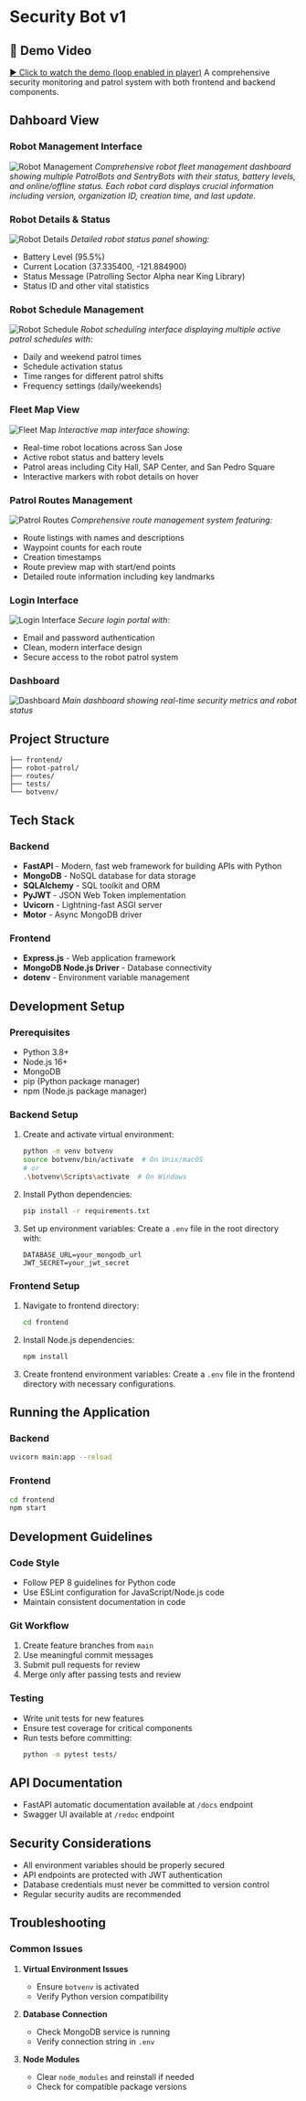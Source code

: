 # Security Bot v1
## 🎥 Demo Video

[▶️ Click to watch the demo (loop enabled in player)](frontend/documentation/UIRunCarls.mp4)
A comprehensive security monitoring and patrol system with both frontend and backend components.

## Dahboard View

### Robot Management Interface
![Robot Management](frontend/documentation/robot-management.png)
*Comprehensive robot fleet management dashboard showing multiple PatrolBots and SentryBots with their status, battery levels, and online/offline status. Each robot card displays crucial information including version, organization ID, creation time, and last update.*

### Robot Details & Status
![Robot Details](frontend/documentation/robot-details.png)
*Detailed robot status panel showing:*
- Battery Level (95.5%)
- Current Location (37.335400, -121.884900)
- Status Message (Patrolling Sector Alpha near King Library)
- Status ID and other vital statistics

### Robot Schedule Management
![Robot Schedule](frontend/documentation/robot-schedule.png)
*Robot scheduling interface displaying multiple active patrol schedules with:*
- Daily and weekend patrol times
- Schedule activation status
- Time ranges for different patrol shifts
- Frequency settings (daily/weekends)

### Fleet Map View
![Fleet Map](frontend/documentation/fleet-map.png)
*Interactive map interface showing:*
- Real-time robot locations across San Jose
- Active robot status and battery levels
- Patrol areas including City Hall, SAP Center, and San Pedro Square
- Interactive markers with robot details on hover

### Patrol Routes Management
![Patrol Routes](frontend/documentation/patrol-routes.png)
*Comprehensive route management system featuring:*
- Route listings with names and descriptions
- Waypoint counts for each route
- Creation timestamps
- Route preview map with start/end points
- Detailed route information including key landmarks

### Login Interface
![Login Interface](frontend/documentation/login.png)
*Secure login portal with:*
- Email and password authentication
- Clean, modern interface design
- Secure access to the robot patrol system

### Dashboard
![Dashboard](frontend/documentation/dashboard.png)
*Main dashboard showing real-time security metrics and robot status*

## Project Structure

```
├── frontend/           
├── robot-patrol/       
├── routes/            
├── tests/            
└── botvenv/          
```

## Tech Stack

### Backend
- **FastAPI** - Modern, fast web framework for building APIs with Python
- **MongoDB** - NoSQL database for data storage
- **SQLAlchemy** - SQL toolkit and ORM
- **PyJWT** - JSON Web Token implementation
- **Uvicorn** - Lightning-fast ASGI server
- **Motor** - Async MongoDB driver

### Frontend
- **Express.js** - Web application framework
- **MongoDB Node.js Driver** - Database connectivity
- **dotenv** - Environment variable management

## Development Setup

### Prerequisites
- Python 3.8+
- Node.js 16+
- MongoDB
- pip (Python package manager)
- npm (Node.js package manager)

### Backend Setup

1. Create and activate virtual environment:
   ```bash
   python -m venv botvenv
   source botvenv/bin/activate  # On Unix/macOS
   # or
   .\botvenv\Scripts\activate  # On Windows
   ```

2. Install Python dependencies:
   ```bash
   pip install -r requirements.txt
   ```

3. Set up environment variables:
   Create a `.env` file in the root directory with:
   ```
   DATABASE_URL=your_mongodb_url
   JWT_SECRET=your_jwt_secret
   ```

### Frontend Setup

1. Navigate to frontend directory:
   ```bash
   cd frontend
   ```

2. Install Node.js dependencies:
   ```bash
   npm install
   ```

3. Create frontend environment variables:
   Create a `.env` file in the frontend directory with necessary configurations.

## Running the Application

### Backend
```bash
uvicorn main:app --reload
```

### Frontend
```bash
cd frontend
npm start
```

## Development Guidelines

### Code Style
- Follow PEP 8 guidelines for Python code
- Use ESLint configuration for JavaScript/Node.js code
- Maintain consistent documentation in code

### Git Workflow
1. Create feature branches from `main`
2. Use meaningful commit messages
3. Submit pull requests for review
4. Merge only after passing tests and review

### Testing
- Write unit tests for new features
- Ensure test coverage for critical components
- Run tests before committing:
  ```bash
  python -m pytest tests/
  ```

## API Documentation
- FastAPI automatic documentation available at `/docs` endpoint
- Swagger UI available at `/redoc` endpoint

## Security Considerations
- All environment variables should be properly secured
- API endpoints are protected with JWT authentication
- Database credentials must never be committed to version control
- Regular security audits are recommended

## Troubleshooting

### Common Issues
1. **Virtual Environment Issues**
   - Ensure `botvenv` is activated
   - Verify Python version compatibility

2. **Database Connection**
   - Check MongoDB service is running
   - Verify connection string in `.env`

3. **Node Modules**
   - Clear `node_modules` and reinstall if needed
   - Check for compatible package versions
